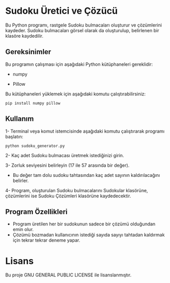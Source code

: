 # Sudoku Üretici ve Çözücü

Bu Python programı, rastgele Sudoku bulmacaları oluşturur ve çözümlerini kaydeder. Sudoku bulmacaları görsel olarak da oluşturulup, belirlenen bir klasöre kaydedilir.

## Gereksinimler

Bu programın çalışması için aşağıdaki Python kütüphaneleri gereklidir:

* numpy

* Pillow

Bu kütüphaneleri yüklemek için aşağıdaki komutu çalıştırabilirsiniz:

`pip install numpy pillow`

## Kullanım

1- Terminal veya komut istemcisinde aşağıdaki komutu çalıştırarak programı başlatın:

`python sudoku_generator.py`

2- Kaç adet Sudoku bulmacası üretmek istediğinizi girin.

3- Zorluk seviyesini belirleyin (17 ile 57 arasında bir değer).
* Bu değer tam dolu sudoku tahtasından kaç adet sayının kaldırılacağını belirler.

4- Program, oluşturulan Sudoku bulmacalarını Sudokular klasörüne, çözümlerini ise Sudoku Çözümleri klasörüne kaydedecektir.

## Program Özellikleri

* Program üretilen her bir sudokunun sadece bir çözümü olduğundan emin olur.
* Çözümü bozmadan kullanıcının istediği sayıda sayıyı tahtadan kaldırmak için tekrar tekrar deneme yapar.

# Lisans

Bu proje GNU GENERAL PUBLIC LICENSE ile lisanslanmıştır.
